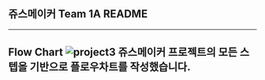 ## 쥬스메이커 Team 1A README

----------

## Flow Chart ![project3](https://user-images.githubusercontent.com/59643667/121277109-e42de100-c90a-11eb-9de6-9588e5579ebc.png)  쥬스메이커 프로젝트의 모든 스텝을 기반으로 플로우차트를 작성했습니다.
